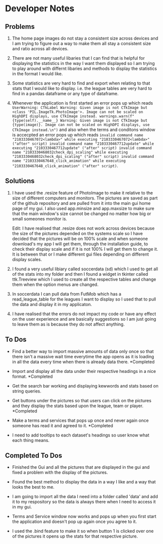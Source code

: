 # Developer Notes
## Problems

1. The home page images do not stay a consistent size across devices and I am trying to figure out a way to make them all stay a consistent size and ratio across all devices.

2. There are not many useful libaries that I can find that is helpful for displaying the statistics in the way I want them displayed so I am trying to play around with differnt libaries and methods to display the statistics in the format I would like.

3. Some statistics are very hard to find and export when relating to that stats that I would like to display. i.e. the league tables are very hard to find in a pandas dataframe or any type of dataframe.

4. Whenever the application is first started an error pops up which reads ```UserWarning: CTkLabel Warning: Given image is not CTkImage but <class 'PIL.ImageTk.PhotoImage'>. Image can not be scaled on HighDPI displays, use CTkImage instead. warnings.warn(f"{type(self).__name__} Warning: Given image is not CTkImage but {type(image)}. Image can not be scaled on HighDPI displays, use CTkImage instead.\n")``` and also when the terms and conditons window is accecpted an error pops up which reads ```invalid command name "2103330467072<lambda>"
    while executing
"2103330467072<lambda>"
    ("after" script)
invalid command name "2103330467712update"
    while executing
"2103330467712update"
    ("after" script)
invalid command name "2103330468032check_dpi_scaling"
    while executing
"2103330468032check_dpi_scaling"
    ("after" script)
invalid command name "2103330467648_click_animation"
    while executing
"2103330467648_click_animation"
    ("after" script)```.

## Solutions

1. I have used the .resize feature of PhotoImage to make it relative to the size of different computers and monitors. The pictures are saved as part of the github repository and are pulled from it into the main gui home page of my gui. I also used app.minsize and app.maxsize to make sure that the main window's size cannot be changed no matter how big or small someones monitor is.

    Edit: I have realised that .resize does not work across devices because the size of the pictures depended on the systems scale so I have decided that the pictures will be on 100% scale and when someone download's my app I will get them, through the installation guide, to check their display scale and if it is not 100% I will get them to change it. It is between that or I make different gui files depending on different display scales.

2. I found a very useful libiary called soccerdata (sd) which I used to get all of the stats into my folder and then I found a widget in tkinter called ttk.Treeview which I used to create all the respective tables and change them when the option menus are changed.

3. In soccerdata I can pull data from FutMob which has a read_league_table for the leagues I want to display so I used that to pull the data and display it in my applicaton.

4. I have realised that the errors do not impact my code or have any effect on the user experience and are basically suggestions so I am just going to leave them as is because they do not affect anything.

## To Dos
* Find a better way to import massive amounts of data only once so that there isn't a massive wait time everytime the app opens as it is loading in all the data every time when there is already data there. *Completed

* Import and display all the data under their respective headings in a nice format. *Completed

* Get the search bar working and displaying kewwords and stats based on string queries.

* Get buttons under the pictures so that users can click on the pictures and they display the stats based upon the league, team or player. *Completed

* Make a terms and services that pops up once and never again once someone has read it and agreed to it. *Completed

* I need to add tooltips to each dataset's headings so user know what each thing means.

## Completed To Dos
* Finished the Gui and all the pictures that are displayed in the gui and fixed a problem with the display of the pictures.

* Found the best method to display the data in a way I like and a way that looks the best to me.

* I am going to import all the data I need into a folder called 'data' and add it to my respository so the data is always there when I need to access it in my gui.

* Terms and Service window now works and pops up when you first start the application and doesn't pop up again once you agree to it.

* I used the .bind feature to make it so when button 1 is clicked over one of the pictures it opens up the stats for that respective picture.

